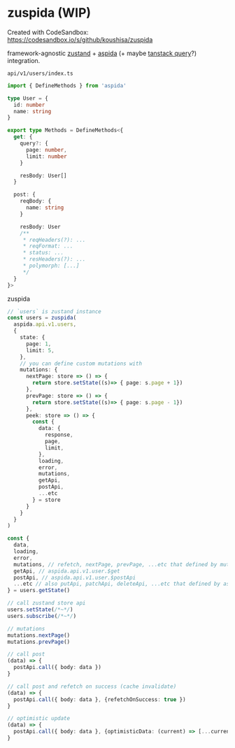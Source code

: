 # zuspida (WIP)
Created with CodeSandbox: https://codesandbox.io/s/github/koushisa/zuspida

framework-agnostic [zustand](https://github.com/pmndrs/zustand) + [aspida](https://github.com/aspida/aspida) (+ maybe [tanstack query](https://github.com/TanStack/query)?) integration. 

`api/v1/users/index.ts`
```ts
import { DefineMethods } from 'aspida'

type User = {
  id: number
  name: string
}

export type Methods = DefineMethods<{
  get: {
    query?: {
      page: number,
      limit: number
    }

    resBody: User[]
  }

  post: {
    reqBody: {
      name: string
    }

    resBody: User
    /**
     * reqHeaders(?): ...
     * reqFormat: ...
     * status: ...
     * resHeaders(?): ...
     * polymorph: [...]
     */
  }
}>
```

zuspida 

```ts
// `users` is zustand instance
const users = zuspida(
  aspida.api.v1.users, 
  { 
    state: {
      page: 1,
      limit: 5,
    },
    // you can define custom mutations with 
    mutations: {
      nextPage: store => () => {
        return store.setState((s)=> { page: s.page + 1})
      },
      prevPage: store => () => {
        return store.setState((s)=> { page: s.page - 1})
      },
      peek: store => () => {
        const {
          data: {
            response,
            page,   
            limit,
          },
          loading, 
          error, 
          mutations, 
          getApi, 
          postApi,
          ...etc
        } = store
      }
    }
  }
)

const {
  data,
  loading, 
  error, 
  mutations, // refetch, nextPage, prevPage, ...etc that defined by mutations
  getApi, // aspida.api.v1.user.$get
  postApi, // aspida.api.v1.user.$postApi
  ...etc // also putApi, patchApi, deleteApi, ...etc that defined by aspida
} = users.getState()

// call zustand store api
users.setState(/*~*/)
users.subscribe(/*~*/)

// mutations
mutations.nextPage()
mutations.prevPage()

// call post 
(data) => {
  postApi.call({ body: data })
}

// call post and refetch on success (cache invalidate)
(data) => {
  postApi.call({ body: data }, {refetchOnSuccess: true })
}

// optimistic update
(data) => {
  postApi.call({ body: data }, {optimisticData: (current) => [...current, data]})
}

```

